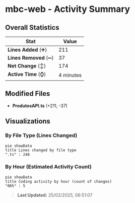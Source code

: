 # mbc-web - Activity Summary 

## Overall Statistics

| Stat                   | Value                                                             |
| ---------------------- | ----------------------------------------------------------------- |
| **Lines Added** (➕)   | 211                                          |
| **Lines Removed** (➖) | 37                                        |
| **Net Change** (↕)    | 174                |
| **Active Time** (⌚)   | 4 minutes |


## Modified Files
- **ProdutosAPI.ts** (+211, -37)

## Visualizations

### By File Type (Lines Changed)

```mermaid
pie showData
title Lines changed by file type
".ts" : 248
```

### By Hour (Estimated Activity Count)

```mermaid
pie showData
title Coding activity by hour (count of changes)
"06h" : 5
```


> **Last Updated:** 25/02/2025, 06:51:07